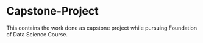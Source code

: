 # Capstone-Project
This contains the work done as capstone project while pursuing Foundation of Data Science Course.
